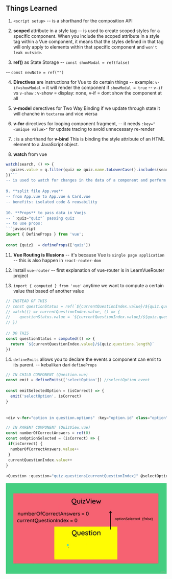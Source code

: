 ## Things Learned
1. `<script setup>`
-- is a shorthand for the composition API

2.  **scoped** attribute in a style tag 
-- is used to create scoped styles for a specific component. When you include the scoped attribute in a style tag within a Vue component, it means that the styles defined in that tag will only apply to elements within that specific component and `won't leak outside`.

3. **ref()** as State Storage
-- `const showModal = ref(false)`

-- `const newNote = ref("")`

4. **Directives** are instructions for Vue to do certain things
-- example: `v-if=showModal` = it will render the component if `showModal = true`
-- `v-if` vs `v-show` : v-show = display: none,   v-if = dont show the component at all

5. **v-model** derectives for Two Way Binding
if we update through state it will chanche in `textarea` and vice viersa

6. **v-for** directives
for looping component fragment,
-- it needs `:key="<unique value>"` for update tracing to avoid unnecessary re-render

7. **:** is a shorthand for **v-bind**
This is binding the style attribute of an HTML element to a JavaScript object.

8. **watch** from vue
  ```javascript
  watch(search, () => {
    quizes.value = q.filter(quiz => quiz.name.toLowerCase().includes(search.value.toLowerCase()))
  })```
-- is used to watch for changes in the data of a component and perform some action when that data changes.

9. **split file App.vue**
-- from App.vue to App.vue & Card.vue
-- benefits: isolated code & reusability

10. **Props** to pass data in Vuejs
-- `:quiz="quiz"` passing quiz
-- to use props: 
```javascript
  import { DefineProps } from 'vue';

  const {quiz}  = defineProps(['quiz'])
  ```

11. __Vue Routing is Illusions__
-- it's because Vue is `single page application`
-- this is also happen in `react-router-dom`

12. install `vue-router` 
-- first explanation of vue-router is in LearnVueRouter project

13.  `import { computed } from 'vue'` anytime we want to compute a certain value that based of another value
```javascript
// INSTEAD OF THIS
// const questionStatus = ref(`${currentQuestionIndex.value}/${quiz.questions.length}`)
// watch(() => currentQuestionIndex.value, () => {
//    questionStatus.value = `${currentQuestionIndex.value}/${quiz.questions.length}`
// })

// DO THIS
const questionStatus = computed(() => {
  return `${currentQuestionIndex.value}/${quiz.questions.length}`
})
```

14. `defineEmits` allows you to declare the events a component can emit to its parent.
-- kebalikan dari `defineProps`
```js
// IN CHILD COMPONENT (Question.vue)
const emit = defineEmits(['selectOption']) //selectOption event

const emitSelectedOption = (isCorrect) => {
  emit('selectOption', isCorrect)
}


<div v-for="option in question.options" :key="option.id" class="option" @click="emitSelectedOption(option.isCorrect)">
```
``` js 
// IN PARENT COMPONENT (QuizView.vue)
const numberOfCorrectAnswers = ref(0)
const onOptionSelected = (isCorrect) => {
 if(isCorrect) {
  numberOfCorrectAnswers.value++
 }
 currentQuestionIndex.value++
}

<Question :question="quiz.questions[currentQuestionIndex]" @selectOption="onOptionSelected"/>
```
![defineEmits](./READMEpic/defineEmits.jpg)